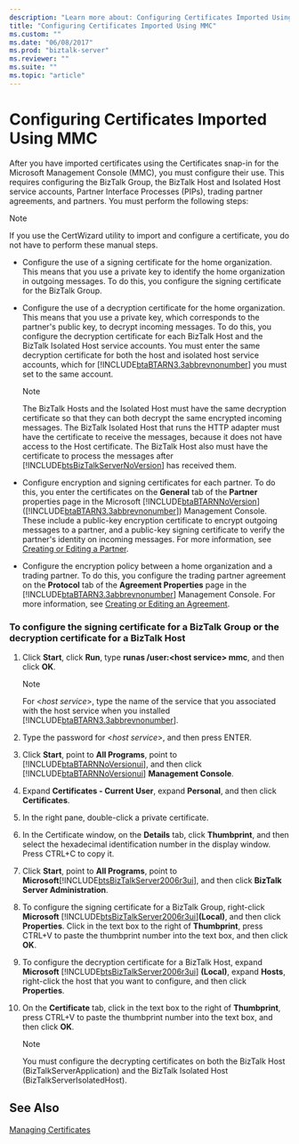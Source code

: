 ```yaml
---
description: "Learn more about: Configuring Certificates Imported Using MMC"
title: "Configuring Certificates Imported Using MMC"
ms.custom: ""
ms.date: "06/08/2017"
ms.prod: "biztalk-server"
ms.reviewer: ""
ms.suite: ""
ms.topic: "article"
---
```

# Configuring Certificates Imported Using MMC
After you have imported certificates using the Certificates snap-in for the Microsoft Management Console (MMC), you must configure their use. This requires configuring the BizTalk Group, the BizTalk Host and Isolated Host service accounts, Partner Interface Processes (PIPs), trading partner agreements, and partners. You must perform the following steps:  
  
> [!NOTE]
>  If you use the CertWizard utility to import and configure a certificate, you do not have to perform these manual steps.  
  
- Configure the use of a signing certificate for the home organization. This means that you use a private key to identify the home organization in outgoing messages. To do this, you configure the signing certificate for the BizTalk Group.  
  
- Configure the use of a decryption certificate for the home organization. This means that you use a private key, which corresponds to the partner's public key, to decrypt incoming messages. To do this, you configure the decryption certificate for each BizTalk Host and the BizTalk Isolated Host service accounts. You must enter the same decryption certificate for both the host and isolated host service accounts, which for [!INCLUDE[btaBTARN3.3abbrevnonumber](../../includes/btabtarn3-3abbrevnonumber-md.md)] you must set to the same account.  
  
  > [!NOTE]
  >  The BizTalk Hosts and the Isolated Host must have the same decryption certificate so that they can both decrypt the same encrypted incoming messages. The BizTalk Isolated Host that runs the HTTP adapter must have the certificate to receive the messages, because it does not have access to the Host certificate. The BizTalk Host also must have the certificate to process the messages after [!INCLUDE[btsBizTalkServerNoVersion](../../includes/btsbiztalkservernoversion-md.md)] has received them.  
  
- Configure encryption and signing certificates for each partner. To do this, you enter the certificates on the **General** tab of the **Partner** properties page in the Microsoft [!INCLUDE[btaBTARNNoVersion](../../includes/btabtarnnoversion-md.md)] ([!INCLUDE[btaBTARN3.3abbrevnonumber](../../includes/btabtarn3-3abbrevnonumber-md.md)]) Management Console. These include a public-key encryption certificate to encrypt outgoing messages to a partner, and a public-key signing certificate to verify the partner's identity on incoming messages. For more information, see [Creating or Editing a Partner](../../adapters-and-accelerators/accelerator-rosettanet/creating-or-editing-a-partner.md).  
  
- Configure the encryption policy between a home organization and a trading partner. To do this, you configure the trading partner agreement on the **Protocol** tab of the **Agreement Properties** page in the [!INCLUDE[btaBTARN3.3abbrevnonumber](../../includes/btabtarn3-3abbrevnonumber-md.md)] Management Console. For more information, see [Creating or Editing an Agreement](../../adapters-and-accelerators/accelerator-rosettanet/creating-or-editing-an-agreement.md).  
  
### To configure the signing certificate for a BizTalk Group or the decryption certificate for a BizTalk Host  
  
1. Click **Start**, click **Run**, type **runas /user:\<host service\> mmc**, and then click **OK**.  
  
   > [!NOTE]
   >  For \<*host service*\>, type the name of the service that you associated with the host service when you installed [!INCLUDE[btaBTARN3.3abbrevnonumber](../../includes/btabtarn3-3abbrevnonumber-md.md)].  
  
2. Type the password for \<*host service*\>, and then press ENTER.  
  
3. Click **Start**, point to **All Programs**, point to [!INCLUDE[btaBTARNNoVersionui](../../includes/btabtarnnoversionui-md.md)], and then click [!INCLUDE[btaBTARNNoVersionui](../../includes/btabtarnnoversionui-md.md)] **Management Console**.  
  
4. Expand **Certificates - Current User**, expand **Personal**, and then click **Certificates**.  
  
5. In the right pane, double-click a private certificate.  
  
6. In the Certificate window, on the **Details** tab, click **Thumbprint**, and then select the hexadecimal identification number in the display window. Press CTRL+C to copy it.  
  
7. Click **Start**, point to **All Programs**, point to **Microsoft**[!INCLUDE[btsBizTalkServer2006r3ui](../../includes/btsbiztalkserver2006r3ui-md.md)], and then click **BizTalk Server Administration**.  
  
8. To configure the signing certificate for a BizTalk Group, right-click **Microsoft** [!INCLUDE[btsBizTalkServer2006r3ui](../../includes/btsbiztalkserver2006r3ui-md.md)]**(Local)**, and then click **Properties**. Click in the text box to the right of **Thumbprint**, press CTRL+V to paste the thumbprint number into the text box, and then click **OK**.  
  
9. To configure the decryption certificate for a BizTalk Host, expand **Microsoft** [!INCLUDE[btsBizTalkServer2006r3ui](../../includes/btsbiztalkserver2006r3ui-md.md)] **(Local)**, expand **Hosts**, right-click the host that you want to configure, and then click **Properties**.  
  
10. On the **Certificate** tab, click in the text box to the right of **Thumbprint**, press CTRL+V to paste the thumbprint number into the text box, and then click **OK**.  
  
    > [!NOTE]
    >  You must configure the decrypting certificates on both the BizTalk Host (BizTalkServerApplication) and the BizTalk Isolated Host (BizTalkServerIsolatedHost).  
  
## See Also  
 [Managing Certificates](../../adapters-and-accelerators/accelerator-rosettanet/managing-certificates1.md)
